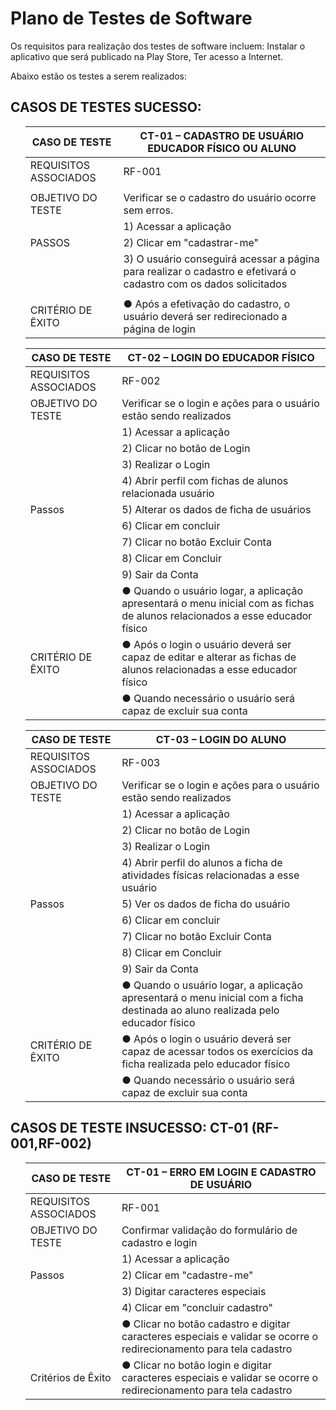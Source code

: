 # Plano de Testes de Software

Os requisitos para realização dos testes de software incluem: Instalar o aplicativo que será publicado na Play Store, Ter acesso a Internet.

Abaixo estão os testes a serem realizados:
 
## CASOS DE TESTES SUCESSO: 
<ol>

  | CASO DE TESTE| CT-01 – CADASTRO DE USUÁRIO EDUCADOR FÍSICO OU ALUNO|
  |--------------|------------------------|
  |REQUISITOS ASSOCIADOS	|RF-001|
  |                                                   |
  |OBJETIVO DO TESTE	| Verificar se o cadastro do usuário ocorre sem erros. |
  |      |	1) Acessar a aplicação|
  |PASSOS| 2) Clicar em "cadastrar-me"|
  |      | 3) O usuário conseguirá acessar a página para realizar o cadastro e efetivará o cadastro com os dados solicitados|
  |                                                          |
  |CRITÉRIO DE ÊXITO| ●	Após a efetivação do cadastro, o usuário deverá ser redirecionado a página de login|

 
|CASO DE TESTE |CT-02 – LOGIN DO EDUCADOR FÍSICO|
|--------------|-------------------------------------|
|REQUISITOS ASSOCIADOS	|RF-002 | 
|OBJETIVO DO TESTE|	Verificar se o login e ações para o usuário estão sendo realizados|
|      	|1)	Acessar a aplicação|
|       |2)	Clicar no botão de Login|
|       |3)	Realizar o Login|
|       |4)	Abrir perfil com fichas de alunos relacionada  usuário|
|Passos |5)	Alterar os dados de ficha de usuários|
|       |6)	Clicar em concluir|
|       |7)	Clicar no botão Excluir Conta|
|       |8)	Clicar em Concluir|
|       |9)	Sair da Conta|
|                 	| ● Quando o usuário logar, a aplicação apresentará o menu inicial com as fichas de alunos relacionados a esse educador físico|
|CRITÉRIO DE ÊXITO	| ●	Após o login o usuário deverá ser capaz de editar e alterar as fichas de alunos relacionadas a esse educador físico|
|                 	| ●	Quando necessário o usuário será capaz de excluir sua conta|
 
|CASO DE TESTE |CT-03 – LOGIN DO ALUNO|
|--------------|-------------------------------------|
|REQUISITOS ASSOCIADOS	|RF-003 | 
|OBJETIVO DO TESTE|	Verificar se o login e ações para o usuário estão sendo realizados|
|      	|1)	Acessar a aplicação|
|       |2)	Clicar no botão de Login|
|       |3)	Realizar o Login|
|       |4)	Abrir perfil do alunos a ficha de atividades físicas relacionadas a esse usuário|
|Passos |5)	Ver os dados de ficha do usuário|
|       |6)	Clicar em concluir|
|       |7)	Clicar no botão Excluir Conta|
|       |8)	Clicar em Concluir|
|       |9)	Sair da Conta|
|                 	| ● Quando o usuário logar, a aplicação apresentará o menu inicial com a ficha destinada ao aluno realizada pelo educador físico|
|CRITÉRIO DE ÊXITO	| ●	Após o login o usuário deverá ser capaz de acessar todos os exercícios da ficha realizada pelo educador físico|
|                 	| ●	Quando necessário o usuário será capaz de excluir sua conta| 

 
 
 </ol>

 
## CASOS DE TESTE INSUCESSO: CT-01 (RF-001,RF-002)
<ol>
 
 |CASO DE TESTE |	CT-01 – ERRO EM LOGIN E CADASTRO DE USUÁRIO| 
 |-------------|-----------------------|
 |REQUISITOS ASSOCIADOS	|RF-001|
 |OBJETIVO DO TESTE|Confirmar validação do formulário de cadastro e login|
 |                 |1) Acessar a aplicação|
 |Passos           |2) Clicar em "cadastre-me"|
 |                 |3) Digitar caracteres especiais|
 |                 |4) Clicar em "concluir cadastro"|
 |                  	| ●	Clicar no botão cadastro e digitar caracteres especiais e validar se ocorre o redirecionamento para tela cadastro|
 |Critérios de Êxito	| ●	Clicar no botão login e digitar caracteres especiais e validar se ocorre o redirecionamento para tela cadastro|
 


  </ol>
 </ol>

 
